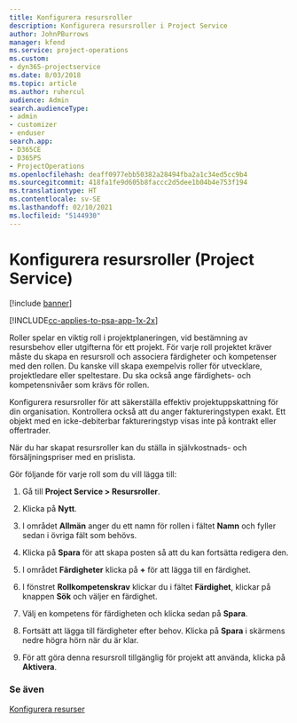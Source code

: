 ```yaml
---
title: Konfigurera resursroller
description: Konfigurera resursroller i Project Service
author: JohnPBurrows
manager: kfend
ms.service: project-operations
ms.custom:
- dyn365-projectservice
ms.date: 8/03/2018
ms.topic: article
ms.author: ruhercul
audience: Admin
search.audienceType:
- admin
- customizer
- enduser
search.app:
- D365CE
- D365PS
- ProjectOperations
ms.openlocfilehash: deaff0977ebb50382a28494fba2a1c34ed5cc9b4
ms.sourcegitcommit: 418fa1fe9d605b8faccc2d5dee1b04b4e753f194
ms.translationtype: HT
ms.contentlocale: sv-SE
ms.lasthandoff: 02/10/2021
ms.locfileid: "5144930"
---
```

# <a name="configure-resource-roles-project-service"></a>Konfigurera resursroller (Project Service)

[!include [banner](../includes/psa-now-project-operations.md)]

[!INCLUDE[cc-applies-to-psa-app-1x-2x](../includes/cc-applies-to-psa-app-1x-2x.md)]

Roller spelar en viktig roll i projektplaneringen, vid bestämning av resursbehov eller utgifterna för ett projekt. För varje roll projektet kräver måste du skapa en resursroll och associera färdigheter och kompetenser med den rollen. Du kanske vill skapa exempelvis roller för utvecklare, projektledare eller speltestare. Du ska också ange färdighets- och kompetensnivåer som krävs för rollen.  
  
 Konfigurera resursroller för att säkerställa effektiv projektuppskattning för din organisation.  Kontrollera också att du anger faktureringstypen exakt. Ett objekt med en icke-debiterbar faktureringstyp visas inte på kontrakt eller offertrader.  
  
 När du har skapat resursroller kan du ställa in självkostnads- och försäljningspriser med en prislista.  
  
 Gör följande för varje roll som du vill lägga till:  
  
1.  Gå till **Project Service > Resursroller**.  
  
2.  Klicka på **Nytt**.  
  
3.  I området **Allmän** anger du ett namn för rollen i fältet **Namn** och fyller sedan i övriga fält som behövs.  
  
4.  Klicka på **Spara** för att skapa posten så att du kan fortsätta redigera den.  
  
5.  I området **Färdigheter** klicka på **+** för att lägga till en färdighet.  
  
6.  I fönstret **Rollkompetenskrav** klickar du i fältet **Färdighet**, klickar på knappen **Sök** och väljer en färdighet.  
  
7.  Välj en kompetens för färdigheten och klicka sedan på **Spara**.  
  
8.  Fortsätt att lägga till färdigheter efter behov. Klicka på **Spara** i skärmens nedre högra hörn när du är klar.  
  
9. För att göra denna resursroll tillgänglig för projekt att använda, klicka på **Aktivera**.  
  
### <a name="see-also"></a>Se även  
 [Konfigurera resurser](../psa/set-up-resources.md)
